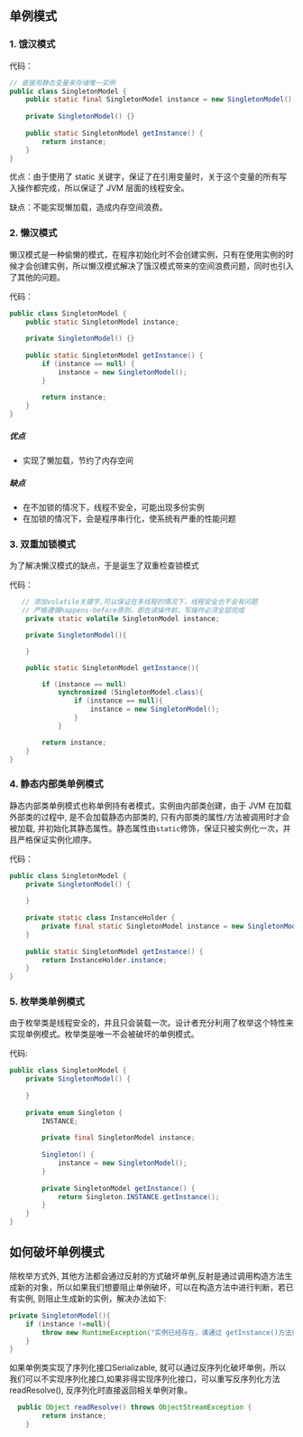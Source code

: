 ## 单例模式

### 1. 饿汉模式

代码：

```java
// 直接用静态变量来存储唯一实例
public class SingletonModel {
	public static final SingletonModel instance = new SingletonModel();
    
    private SingletonModel() {}
    
    public static SingletonModel getInstance() {
        return instance;
    }
}
```

优点：由于使用了 static 关键字，保证了在引用变量时，关于这个变量的所有写入操作都完成，所以保证了 JVM 层面的线程安全。

缺点：不能实现懒加载，造成内存空间浪费。

### 2. 懒汉模式

懒汉模式是一种偷懒的模式，在程序初始化时不会创建实例，只有在使用实例的时候才会创建实例，所以懒汉模式解决了饿汉模式带来的空间浪费问题，同时也引入了其他的问题。

代码：

```java
public class SingletonModel {
	public static SingletonModel instance;
    
    private SingletonModel() {}
    
    public static SingletonModel getInstance() {
        if (instance == null) {
            instance = new SingletonModel();
        }
        
        return instance;
    }
}
```

##### 优点

- 实现了懒加载，节约了内存空间

##### 缺点

- 在不加锁的情况下，线程不安全，可能出现多份实例
- 在加锁的情况下，会是程序串行化，使系统有严重的性能问题



### 3. 双重加锁模式

为了解决懒汉模式的缺点，于是诞生了双重检查锁模式

代码：

```java
   // 添加volatile关键字,可以保证在多线程的情况下，线程安全也不会有问题
   // 严格遵循happens-before原则，即在读操作前，写操作必须全部完成
    private static volatile SingletonModel instance;

    private SingletonModel(){

    }

    public static SingletonModel getInstance(){

        if (instance == null)
            synchronized (SingletonModel.class){
                if (instance == null){
                    instance = new SingletonModel();
                }
            }

        return instance;
    }
}
```



### 4. 静态内部类单例模式

静态内部类单例模式也称单例持有者模式，实例由内部类创建，由于 JVM 在加载外部类的过程中, 是不会加载静态内部类的, 只有内部类的属性/方法被调用时才会被加载, 并初始化其静态属性。静态属性由`static`修饰，保证只被实例化一次，并且严格保证实例化顺序。

代码：

```java
public class SingletonModel {
    private SingletonModel() {
        
    }
    
    private static class InstanceHolder {
		private final static SingletonModel instance = new SingletonModel();
    }
    
    public static SingletonModel getInstance() {
		return InstanceHolder.instance;
    }
}
```



### 5. 枚举类单例模式

由于枚举类是线程安全的，并且只会装载一次。设计者充分利用了枚举这个特性来实现单例模式。枚举类是唯一不会被破坏的单例模式。

代码:

```java
public class SingletonModel {
    private SingletonModel() {
        
    }
    
    private enum Singleton {
        INSTANCE;
        
        private final SingletonModel instance;
        
        Singleton() {
            instance = new SingletonModel();
        }
        
        private SingletonModel getInstance() {
            return Singleton.INSTANCE.getInstance();
        }
    }
}
```



## 如何破坏单例模式

除枚举方式外, 其他方法都会通过反射的方式破坏单例,反射是通过调用构造方法生成新的对象，所以如果我们想要阻止单例破坏，可以在构造方法中进行判断，若已有实例, 则阻止生成新的实例，解决办法如下:

```java
private SingletonModel(){
    if (instance !=null){
        throw new RuntimeException("实例已经存在，请通过 getInstance()方法获取");
    }
}
```



如果单例类实现了序列化接口Serializable, 就可以通过反序列化破坏单例，所以我们可以不实现序列化接口,如果非得实现序列化接口，可以重写反序列化方法readResolve(), 反序列化时直接返回相关单例对象。

```java
  public Object readResolve() throws ObjectStreamException {
        return instance;
    }
```

